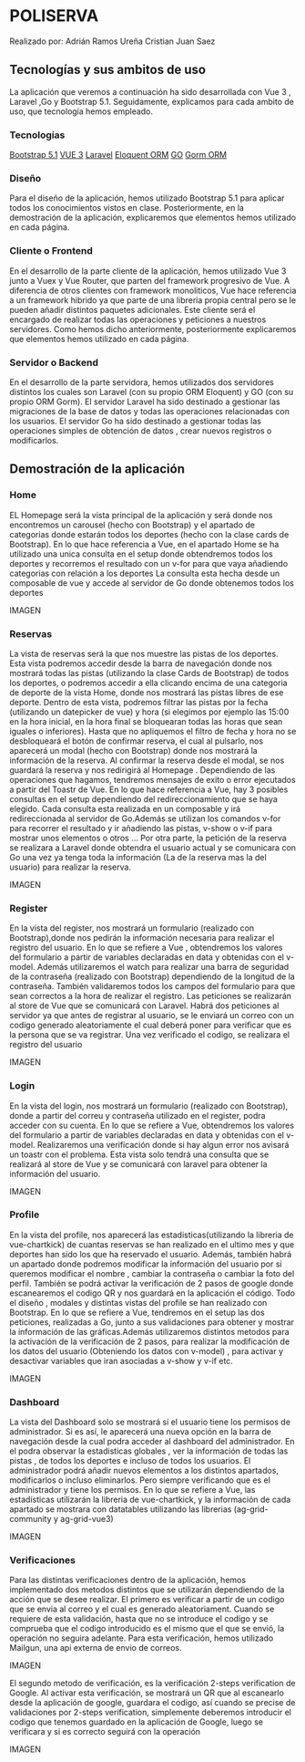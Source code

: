 # POLISERVA
Realizado por: 
Adrián Ramos Ureña
Cristian Juan Saez

## Tecnologías y sus ambitos de uso
La aplicación que veremos a continuación ha sido desarrollada con Vue 3 , Laravel ,Go y Bootstrap 5.1. Seguidamente, explicamos para cada ambito de uso, que tecnología hemos empleado.

### Tecnologías
[Bootstrap 5.1](https://getbootstrap.com/docs/5.1/getting-started/introduction/ "Bootstrap")
[VUE 3](https://v3.vuejs.org/ "Vue")
[Laravel](https://laravel.com/ "Laravel")
[Eloquent ORM](https://laravel.com/docs/8.x/eloquent "Eloquent")
[GO](https://go.dev/ "GO")
[Gorm ORM](https://gorm.io/index.html "Gorm")

### Diseño
Para el diseño de la aplicación, hemos utilizado Bootstrap 5.1 para aplicar todos los conocimientos vistos en clase. Posteriormente, en la demostración de la aplicación, explicaremos que elementos hemos utilizado en cada página.

### Cliente o Frontend 
En el desarrollo de la parte cliente de la aplicación, hemos utilizado Vue 3 junto a Vuex y Vue Router, que parten del framework progresivo de Vue. A diferencia de otros clientes con framework monoliticos, Vue hace referencia a un framework hibrido ya que parte de una libreria propia central pero se le pueden añadir distintos paquetes adicionales. Este cliente será el encargado de realizar todas las operaciones y peticiones a nuestros servidores. Como hemos dicho anteriormente, posteriormente explicaremos que elementos hemos utilizado en cada página.

### Servidor o Backend
En el desarrollo de la parte servidora, hemos utilizados dos servidores distintos los cuales son Laravel (con su propio ORM Eloquent) y GO (con su propio ORM Gorm). 
El servidor Laravel ha sido destinado a gestionar las migraciones de la base de datos y todas las operaciones relacionadas con los usuarios.
El servidor Go ha sido destinado a gestionar todas las operaciones simples de obtención de datos , crear nuevos registros o modificarlos.

## Demostración de la aplicación

### Home
 EL Homepage será la vista principal de la aplicación y será donde nos encontremos un carousel (hecho con Bootstrap) y el apartado de categorias donde estarán todos los deportes (hecho con la clase cards de Bootstrap). 
 En lo que hace referencia a Vue, en el apartado Home se ha utilizado una unica consulta en el setup donde obtendremos todos los deportes y recorremos el resultado con un v-for para que vaya añadiendo categorias con relación a los deportes
 La consulta esta hecha desde un composable de vue y accede al servidor de Go donde obtenemos todos los deportes
 
 IMAGEN
 
 ### Reservas
 La vista de reservas será la que nos muestre las pistas de los deportes. Esta vista podremos accedir desde la barra de navegación donde nos mostrará todas las pistas (utilizando la clase Cards de Bootstrap) de todos los deportes, o podremos accedir a ella clicando encima de una categoria de deporte de la vista Home, donde nos mostrará las pistas libres de ese deporte. 
 Dentro de esta vista, podremos filtrar las pistas por la fecha (utilizando un datepicker de vue) y hora (si elegimos por ejemplo las 15:00 en la hora inicial, en la hora final se bloquearan todas las horas que sean iguales o inferiores). Hasta que no apliquemos el filtro de fecha y hora no se desbloqueará el botón de confirmar reserva, el cual al pulsarlo, nos aparecerá un modal (hecho con Bootstrap) donde nos mostrará la información de la reserva. Al confirmar la reserva desde el modal, se nos guardará la reserva y nos redirigirá al Homepage . Dependiendo de las operaciones que hagamos, tendremos mensajes de exito o error ejecutados a partir del Toastr de Vue.
 En lo que hace referencia a Vue, hay 3 posibles consultas en el setup dependiendo del redireccionamiento que se haya elegido. Cada consulta esta realizada en un composable y irá redireccionada al servidor de Go.Además se utilizan los comandos v-for para recorrer el resultado y ir añadiendo las pistas, v-show o v-if para mostrar unos elementos o otros ... 
 Por otra parte, la petición de la reserva se realizara a Laravel donde obtendra el usuario actual y se comunicara con Go una vez ya tenga toda la información (La de la reserva mas la del usuario) para realizar la reserva.
 
 IMAGEN
 
 ### Register
 En la vista del register, nos mostrará un formulario (realizado con Bootstrap),donde nos pedirán la información necesaria para realizar el registro del usuario. 
 En lo que se refiere a Vue , obtendremos los valores del formulario a partir de variables declaradas en data y obtenidas con el v-model. Además utilizaremos el watch para realizar una barra de seguridad de la contraseña (realizado con Bootstrap) dependiendo de la longitud de la contraseña. También validaremos todos los campos del formulario para que sean correctos a la hora de realizar el registro.
 Las peticiones se realizarán al store de Vue que se comunicará con Laravel. Habrá dos peticiones al servidor ya que antes de registrar al usuario, se le enviará un correo con un codigo generado aleatoriamente el cual deberá poner para verificar que es la persona que se va registrar. Una vez verificado el codigo, se realizara el registro del usuario
 
 IMAGEN
 
 ### Login 
 En la vista del login, nos mostrará un formulario (realizado con Bootstrap), donde a partir del correu y contraseña utilizado en el register, podra acceder con su cuenta.
 En lo que se refiere a Vue, obtendremos los valores del formulario a partir de variables declaradas en data y obtenidas con el v-model. Realizaremos una verificación donde si hay algun error nos avisará un toastr con el problema. 
 Esta vista solo tendrá una consulta que se realizará al store de Vue y se comunicará con laravel para obtener la información del usuario.
 
 IMAGEN
 
 ### Profile 
 En la vista del profile, nos aparecerá las estadisticas(utilizando la libreria de vue-chartkick) de cuantas reservas se han realizado en el ultimo mes y que deportes han sido los que ha reservado el usuario. Además, también habrá un apartado donde podremos modificar la información del usuario por si queremos modificar el nombre , cambiar la contraseña o cambiar la foto del perfil. También se podrá activar la verificación de 2 pasos de google donde escanearemos el codigo QR y nos guardará en la aplicación el código. Todo el diseño , modales y distintas vistas del profile se han realizado con Bootstrap.
 En lo que se refiere a Vue, tendremos en el setup las dos peticiones, realizadas a Go, junto a sus validaciones para obtener y mostrar la información de las gráficas.Además utilizaremos distintos metodos para la activación de la verificación de 2 pasos, para realizar la modificación de los datos del usuario (Obteniendo los datos con v-model) , para activar y desactivar variables que iran asociadas a v-show y v-if etc.
 
 IMAGEN
 
 ### Dashboard
 La vista del Dashboard solo se mostrará si el usuario tiene los permisos de administrador. Si es así, le aparecerá una nueva opción en la barra de navegación desde la cual podra acceder al dashboard del administrador. En el podra observar la estadisticas globales , ver la información de todas las pistas , de todos los deportes e incluso de todos los usuarios. El administrador podrá añadir nuevos elementos a los distintos apartados, modificarlos o incluso eliminarlos. Pero siempre verificando que es el administrador y tiene los permisos.
 En lo que se refiere a Vue, las estadísticas utilizarán la libreria de vue-chartkick, y la información de cada apartado se mostrara con datatables utilizando las librerias (ag-grid-community y ag-grid-vue3)
 
 IMAGEN
 
 ### Verificaciones
 Para las distintas verificaciones dentro de la aplicación, hemos implementado dos metodos distintos que se utilizarán dependiendo de la acción que se desee realizar.
 El primero es verificar a partir de un codigo que se envia al correo y el cual es generado aleatoriament. Cuando se requiere de esta validación, hasta que no se introduce el codigo y se comprueba que el codigo introducido es el mismo que el que se envió, la operación no seguira adelante. Para esta verificación, hemos utilizado Mailgun, una api externa de envio de correos.
 
 IMAGEN
 
 El segundo metodo de verificación, es la verificación 2-steps verification de Google. Al activar esta verificación, se mostrará un QR que al escanearlo desde la aplicación de google, guardara el codigo, así cuando se precise de validaciones por 2-steps verification, simplemente deberemos introducir el codigo que tenemos guardado en la aplicación de Google, luego se verificara y si es correcto seguirá con la operación
 
 IMAGEN
 